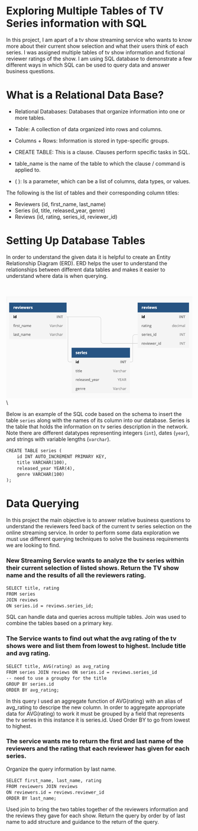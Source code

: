 # Exploring Multiple Tables of TV Series information with SQL 

In this project, I am apart of a tv show streaming service who wants to know more about their current show selection and what their users think of each series. I was assigned multiple tables of tv show information and fictional reviewer ratings of the show. I am using SQL database to demonstrate a few different ways in which SQL can be used to query data and answer business questions. 


# What is a Relational Data Base? 

- Relational Databases: Databases that organize information into one or more tables.
- Table: A collection of data organized into rows and columns.
- Columns + Rows: Information is stored in type-specific groups.

- CREATE TABLE: This is a clause. Clauses perform specific tasks in SQL.
- table_name is the name of the table to which the clause / command is applied to.
- ( ): Is a parameter, which can be a list of columns, data types, or values.


The following is the list of tables and their corresponding column titles: 

- Reviewers (id, first_name, last_name) 
- Series (id, title, released_year, genre) 
- Reviews (id, rating, series_id, reviewer_id)

# Setting Up Database Tables 
In order to understand the given data it is helpful to create an Entity Relationship Diagram (ERD). ERD helps the user to understand the relationships between different data tables and makes it easier to understand where data is when querying. 

\
\
![](https://github.com/alexgamboa1/SQL-TV-Rating-/blob/master/Data%20Model%20.png) 
\


Below is an example of the SQL code based on the schema to insert the table `series` along with the names of its column into our database. Series is the table that holds the information on tv series description in the network. Note there are different datatypes representing integers (`int`), dates (`year`), and strings with variable lengths (`varchar`).
```
CREATE TABLE series (
	id INT AUTO_INCREMENT PRIMARY KEY, 
    title VARCHAR(100), 
    released_year YEAR(4), 
    genre VARCHAR(100)
);
```

# Data Querying 
In this project the main objective is to answer relative business questions to understand the reviewers feed back of the current tv series selection on the online streaming service. In order to perform some data exploration we must use different querying techniques to solve the business requirements we are looking to find. 

### New Streaming Service wants to analyze the tv series within their current selection of listed shows. Return the TV show name and the results of all the reviewers rating. 
```
SELECT title, rating 
FROM series 
JOIN reviews 
ON series.id = reviews.series_id;
```
SQL can handle data and queries across multiple tables. 
Join was used to combine the tables based on a primary key. 

### The Service wants to find out what the avg rating of the tv shows were and list them from lowest to highest. Include title and avg rating. 
```
SELECT title, AVG(rating) as avg_rating 
FROM series JOIN reviews ON series.id = reviews.series_id
-- need to use a groupby for the title 
GROUP BY series.id 
ORDER BY avg_rating;
```
In this query I used an aggregate function of AVG(rating) with an alias of avg_rating to descripe the new column. 
In order to aggregate appropriate data for AVG(rating) to work it must be grouped by a field that represents the tv series in this instance it is series.id. 
Used Order BY to go from lowest to highest. 

### The service wants me to return the first and last name of the reviewers and the rating that each reviewer has given for each series. 
Organize the query information by last name. 
```
SELECT first_name, last_name, rating
FROM reviewers JOIN reviews 
ON reviewers.id = reviews.reviewer_id
ORDER BY last_name;
```
Used join to bring the two tables together of the reviewers information and the reviews they gave for each show.
Return the query by order by of last name to add structure and guidance to the return of the query. 






